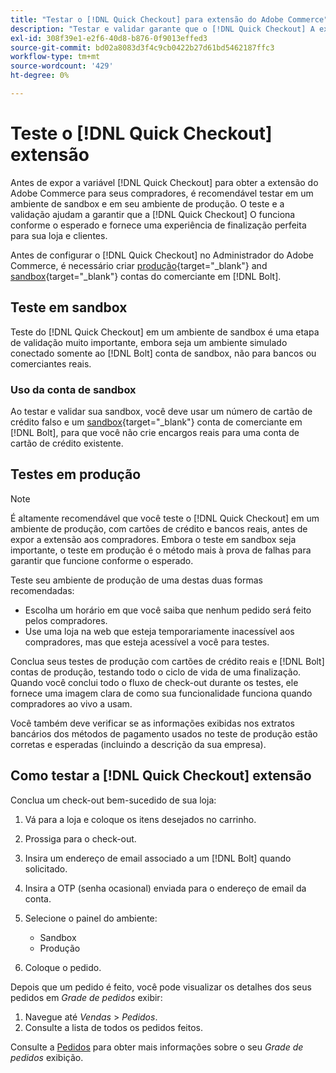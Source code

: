 ```yaml
---
title: "Testar o [!DNL Quick Checkout] para extensão do Adobe Commerce"
description: "Testar e validar garante que o [!DNL Quick Checkout] A extensão do funciona conforme esperado."
exl-id: 308f39e1-e2f6-40d8-b876-0f9013effed3
source-git-commit: bd02a8083d3f4c9cb0422b27d61bd5462187ffc3
workflow-type: tm+mt
source-wordcount: '429'
ht-degree: 0%

---
```



# Teste o [!DNL Quick Checkout] extensão

Antes de expor a variável [!DNL Quick Checkout] para obter a extensão do Adobe Commerce para seus compradores, é recomendável testar em um ambiente de sandbox e em seu ambiente de produção. O teste e a validação ajudam a garantir que a [!DNL Quick Checkout] O funciona conforme o esperado e fornece uma experiência de finalização perfeita para sua loja e clientes.

Antes de configurar o [!DNL Quick Checkout] no Administrador do Adobe Commerce, é necessário criar  [produção](https://merchant.bolt.com/register){target="_blank"} and [sandbox](https://merchant-sandbox.bolt.com/register){target="_blank"} contas do comerciante em [!DNL Bolt].

## Teste em sandbox

Teste do [!DNL Quick Checkout] em um ambiente de sandbox é uma etapa de validação muito importante, embora seja um ambiente simulado conectado somente ao [!DNL Bolt] conta de sandbox, não para bancos ou comerciantes reais.

### Uso da conta de sandbox

Ao testar e validar sua sandbox, você deve usar um número de cartão de crédito falso e um [sandbox](https://merchant-sandbox.bolt.com/register){target="_blank"} conta de comerciante em [!DNL Bolt], para que você não crie encargos reais para uma conta de cartão de crédito existente.

## Testes em produção

>[!NOTE]
>
> É altamente recomendável que você teste o [!DNL Quick Checkout] em um ambiente de produção, com cartões de crédito e bancos reais, antes de expor a extensão aos compradores. Embora o teste em sandbox seja importante, o teste em produção é o método mais à prova de falhas para garantir que funcione conforme o esperado.

Teste seu ambiente de produção de uma destas duas formas recomendadas:

- Escolha um horário em que você saiba que nenhum pedido será feito pelos compradores.
- Use uma loja na web que esteja temporariamente inacessível aos compradores, mas que esteja acessível a você para testes.

Conclua seus testes de produção com cartões de crédito reais e [!DNL Bolt] contas de produção, testando todo o ciclo de vida de uma finalização. Quando você conclui todo o fluxo de check-out durante os testes, ele fornece uma imagem clara de como sua funcionalidade funciona quando compradores ao vivo a usam.

Você também deve verificar se as informações exibidas nos extratos bancários dos métodos de pagamento usados no teste de produção estão corretas e esperadas (incluindo a descrição da sua empresa).

## Como testar a [!DNL Quick Checkout] extensão

Conclua um check-out bem-sucedido de sua loja:

1. Vá para a loja e coloque os itens desejados no carrinho.
1. Prossiga para o check-out.
1. Insira um endereço de email associado a um [!DNL Bolt] quando solicitado.
1. Insira a OTP (senha ocasional) enviada para o endereço de email da conta.
1. Selecione o painel do ambiente:

   - Sandbox
   - Produção

1. Coloque o pedido.

Depois que um pedido é feito, você pode visualizar os detalhes dos seus pedidos em _Grade de pedidos_ exibir:

1. Navegue até _Vendas_ > _Pedidos_.
1. Consulte a lista de todos os pedidos feitos.

Consulte a [Pedidos](https://docs.magento.com/user-guide/sales/orders.html) para obter mais informações sobre o seu _Grade de pedidos_ exibição.
